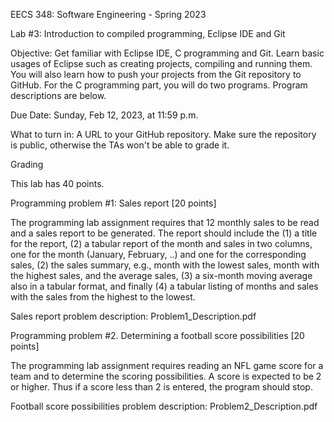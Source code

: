 EECS 348: Software Engineering - Spring 2023

Lab #3: Introduction to compiled programming, Eclipse IDE and Git

Objective: Get familiar with Eclipse IDE, C programming and Git. Learn basic usages of Eclipse such as creating projects, compiling and running them. You will also learn how to push your projects from the Git repository to GitHub. For the C programming part, you will do two programs. Program descriptions are below.

Due Date: Sunday, Feb 12, 2023, at 11:59 p.m.

What to turn in: A URL to your GitHub repository. Make sure the repository is public, otherwise the TAs won't be able to grade it.

Grading

This lab has 40 points.

Programming problem #1: Sales report [20 points]

The programming lab assignment requires that 12 monthly sales to be read and a sales report to be generated. The report should include the (1) a title for the report, (2) a tabular report of the month and sales in two columns, one for the month (January, February, ..) and one for the corresponding sales, (2) the sales summary, e.g., month with the lowest sales, month with the highest sales, and the average sales, (3) a six-month moving average also in a tabular format, and finally (4) a tabular listing of months and sales with the sales from the highest to the lowest.

Sales report problem description: Problem1_Description.pdf 

Programming problem #2. Determining a football score possibilities [20 points]

The programming lab assignment requires reading an NFL game score for a team and to determine the scoring possibilities. A score is expected to be 2 or higher. Thus if a score less than 2 is entered, the program should stop.

Football score possibilities problem description: Problem2_Description.pdf 
